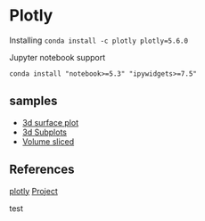 # Plotly

Installing
`conda install -c plotly plotly=5.6.0`

Jupyter notebook support

`conda install "notebook>=5.3" "ipywidgets>=7.5"`

## samples

- [3d surface plot](https://plotly.com/python/3d-surface-plots/)
- [3d Subplots](https://plotly.com/python/3d-subplots/)
- [Volume sliced]()


## References
[plotly](https://plotly.com/python/)
[Project](https://github.com/plotly/plotly.py)

test